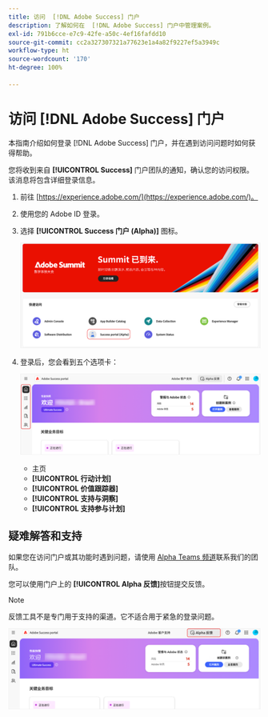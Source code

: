 ```yaml
---
title: 访问  [!DNL Adobe Success] 门户
description: 了解如何在  [!DNL Adobe Success] 门户中管理案例。
exl-id: 791b6cce-e7c9-42fe-a50c-4ef16fafdd10
source-git-commit: cc2a327307321a77623e1a4a82f9227ef5a3949c
workflow-type: ht
source-wordcount: '170'
ht-degree: 100%

---
```


# 访问 [!DNL Adobe Success] 门户

本指南介绍如何登录 [!DNL Adobe Success] 门户，并在遇到访问问题时如何获得帮助。

您将收到来自 **[!UICONTROL Success]** 门户团队的通知，确认您的访问权限。该消息将包含详细登录信息。

1. 前往 [https://experience.adobe.com/](https://experience.adobe.com/)。
1. 使用您的 Adobe ID 登录。
1. 选择 **[!UICONTROL Success 门户 (Alpha)]** 图标。

   ![Success Portal (Alpha) 的图标和标签](assets/alpha-success-portal-alpha.png "Access Success portal (Alpha)")



1. 登录后，您会看到五个选项卡：

   ![Adobe Success Portal 界面的侧边栏](assets/adobe-success-portal-tabs.png "侧边栏选项卡")


   * 主页
   * **[!UICONTROL 行动计划]**
   * **[!UICONTROL 价值跟踪器]**
   * **[!UICONTROL 支持与洞察]**
   * **[!UICONTROL 支持参与计划]**

## 疑难解答和支持

如果您在访问门户或其功能时遇到问题，请使用 [Alpha Teams 频道](https://teams.microsoft.com/l/channel/19:h-GcuAZs9uF05rervqTdx2U27ohYINuRUIfbMte9B-U1@thread.tacv2/General?groupId=02b87789-3475-47e4-94c1-0981f63ae89f&tenantId=fa7b1b5a-7b34-4387-94ae-d2c178decee1)联系我们的团队。

您可以使用门户上的 **[!UICONTROL Alpha 反馈]**&#x200B;按钮提交反馈。

>[!NOTE]
>
>反馈工具不是专门用于支持的渠道。它不适合用于紧急的登录问题。

![通过门户上的 Alpha 反馈按钮可提交反馈](assets/adobe-success-portal-home.png "Alpha 反馈按钮")
